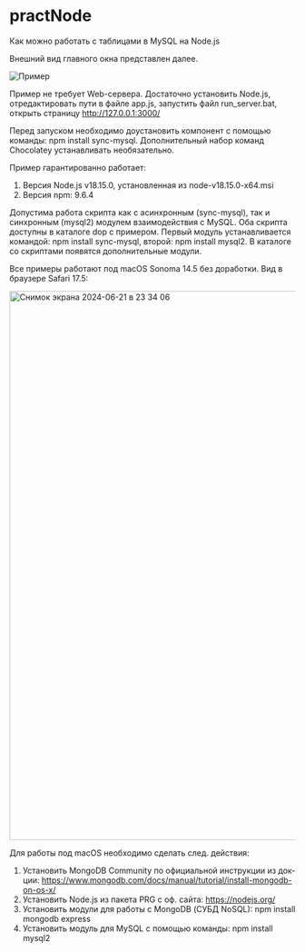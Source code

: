 # practNode
Как можно работать с таблицами в MySQL на Node.js

Внешний вид главного окна представлен далее.

![Пример](https://i.imgur.com/H5f0EpD.png)

Пример не требует Web-сервера. Достаточно установить Node.js, отредактировать пути в файле app.js, запустить файл run_server.bat, открыть страницу http://127.0.0.1:3000/

Перед запуском необходимо доустановить компонент с помощью команды: npm install sync-mysql. Дополнительный набор команд Chocolatey устанавливать необязательно.

Пример гарантированно работает:
1) Версия Node.js v18.15.0, установленная из node-v18.15.0-x64.msi
2) Версия npm: 9.6.4

Допустима работа скрипта как с асинхронным (sync-mysql), так и синхронным (mysql2) модулем взаимодействия с MySQL. Оба скрипта доступны в каталоге dop с примером. Первый модуль устанавливается командой: npm install sync-mysql, второй: npm install mysql2. В каталоге со скриптами появятся дополнительные модули.

Все примеры работают под macOS Sonoma 14.5 без доработки. Вид в браузере Safari 17.5:

<img width="967" alt="Снимок экрана 2024-06-21 в 23 34 06" src="https://github.com/alex1543/practNode/assets/10297748/78c05713-78a2-4b63-8515-bd71cefabb79">

Для работы под macOS необходимо сделать след. действия:
1) Установить MongoDB Community по официальной инструкции из док-ции: https://www.mongodb.com/docs/manual/tutorial/install-mongodb-on-os-x/
2) Установить Node.js из пакета PRG с оф. сайта: https://nodejs.org/
3) Установить модули для работы с MongoDB (СУБД NoSQL): npm install mongodb express
4) Установить модуль для MySQL с помощью команды: npm install mysql2
